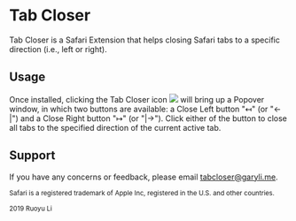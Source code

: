 # Tab Closer

Tab Closer is a Safari Extension that helps closing Safari tabs to a specific direction (i.e., left or right).

## Usage
Once installed, clicking the Tab Closer icon ![](TabCloserIcon.svg) will bring up a Popover window, in which two buttons are available: a Close Left button "↤" (or "<-|") and a Close Right button "↦" (or "|->"). Click either of the button to close all tabs to the specified direction of the current active tab.

## Support
If you have any concerns or feedback, please email [tabcloser@garyli.me](mailto:tabcloser@garyli.me).

<sub>Safari is a registered trademark of Apple Inc, registered in the U.S. and other countries.</sub>

<sub>2019 Ruoyu Li</sub>